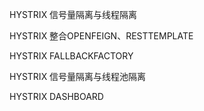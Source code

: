 HYSTRIX 信号量隔离与线程隔离

HYSTRIX 整合OPENFEIGN、RESTTEMPLATE

HYSTRIX FALLBACKFACTORY

HYSTRIX 信号量隔离与线程池隔离

HYSTRIX DASHBOARD